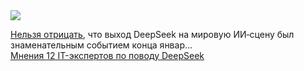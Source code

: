 <!--2025-01-29 14:19:40-->
<div class="yb">
  <div class="rss smaller1 habr"><img src="https://habrastorage.org/getpro/habr/upload_files/5cb/56b/99a/5cb56b99ab1c20df1e4e81f18a61231a.jpg" /><p><a href="https://www.techradar.com/pro/security/this-is-a-wake-up-call-the-deepseek-disruption-10-experts-weigh-in" rel="noopener noreferrer nofollow">Нельзя отрицать</a>, что&nbsp;выход DeepSeek на&nbsp;мировую ИИ‑сцену&nbsp;был знаменательным событием конца январ... <br><a class="light" href="https://habr.com/ru/news/877620/?utm_source=habrahabr&utm_medium=rss&utm_campaign=877620">Мнения 12 IT-экспертов по поводу DeepSeek</a></div>
</div>
